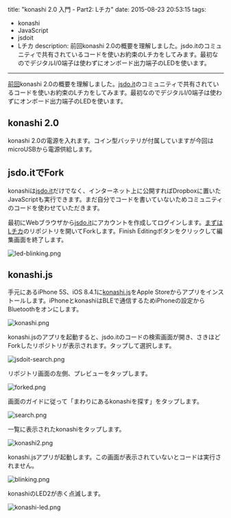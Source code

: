 title: "konashi 2.0 入門 - Part2: Lチカ"
date: 2015-08-23 20:53:15
tags:
 - konashi
 - JavaScript
 - jsdoit
 - Lチカ
description: 前回konashi 2.0の概要を理解しました。jsdo.itのコミュニティで共有されているコードを使いお約束のLチカをしてみます。最初なのでデジタルI/0端子は使わずにオンボード出力端子のLEDを使います。
---

[前回](/2015/08/22/konashi20-koshian/)konashi 2.0の概要を理解しました。[jsdo.it](http://jsdo.it/)のコミュニティで共有されているコードを使いお約束のLチカをしてみます。最初なのでデジタルI/0端子は使わずにオンボード出力端子のLEDを使います。

<!-- more -->

## konashi 2.0

konashi 2.0の電源を入れます。コイン型バッテリが付属していますが今回はmicroUSBから電源供給します。

## jsdo.itでFork

konashiは[jsdo.it](http://jsdo.it/)だけでなく、インターネット上に公開すればDropboxに置いたJavaScriptも実行できます。まだ自分でコードを書いていないためコミュニティのコードを使わせていただきます。

最初にWebブラウザから[jsdo.it](http://jsdo.it/)にアカウントを作成してログインします。[まずはLチカ](http://jsdo.it/monakaz/nOMl)のリポジトリを開いてForkします。Finish Editingボタンをクリックして編集画面を終了します。

![led-blinking.png](/2015/08/23/konashi20-led/led-blinking.png)

## konashi.js

手元にあるiPhone 5S、iOS 8.4.1に[konashi.js](https://itunes.apple.com/jp/app/konashi.js-javascript-html/id652940096)をApple Storeからアプリをインストールします。iPhoneとkonashiはBLEで通信するためiPhoneの設定からBluetoothをオンにします。

![konashi.png](/2015/08/23/konashi20-led/konashi.png)

konashi.jsのアプリを起動すると、jsdo.itのコードの検索画面が開き、さきほどForkしたリポジトリが表示されます。タップして選択します。

![jsdoit-search.png](/2015/08/23/konashi20-led/jsdoit-search.png)

リポジトリ画面の左側、プレビューをタップします。

![forked.png](/2015/08/23/konashi20-led/forked.png)

画面のガイドに従って「まわりにあるkonashiを探す」をタップします。

![search.png](/2015/08/23/konashi20-led/search.png)

一覧に表示されたkonashiをタップします。

![konashi2.png](/2015/08/23/konashi20-led/konashi2.png)

konashi.jsアプリが起動します。この画面が表示されていないとコードは実行されません。

![blinking.png](/2015/08/23/konashi20-led/blinking.png)

konashiのLED2が赤く点滅します。

![konashi-led.png](/2015/08/23/konashi20-led/konashi-led.png)
